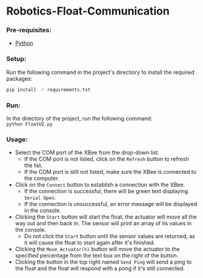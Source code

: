 # Robotics-Float-Communication



### Pre-requisites:
* [Python](https://www.python.org/downloads/)

### Setup:
Run the following command in the project's directiory to install the required packages:
```bash
pip install -r requirements.txt
```

### Run:
In the directory of the project, run the following command:\
```python FloatUI.py```


### Usage:
* Select the COM port of the XBee from the drop-down list.
    * If the COM port is not listed, click on the ```Refresh``` button to refresh the list.
    * If the COM port is still not listed, make sure the XBee is connected to the computer.
* Click on the ```Connect``` button to establish a connection with the XBee.
    * If the connection is successful, there will be green text displaying ```Serial Open```.
    * If the connection is unsuccessful, an error message will be displayed in the console.
* Clicking the ```Start``` button will start the float, the actuator will move
all the way out and then back in. The sensor will print an array of its values in the console.
    * Do not click the ```Start``` button until the sensor values are returned, as it will cause the float to start again after it's finished.
* Clicking the ```Move Actuator(%)``` button will move the actuator to the specified percentage from the text box on the right of the button.
* Clicking the button in the top right named ```Send Ping``` will send a ping to the float and the float will respond with a pong if it's still connected.


